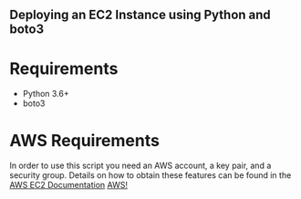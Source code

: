 ## Deploying an EC2 Instance using Python and boto3
# Requirements
* Python 3.6+
* boto3

# AWS Requirements
In order to use this script you need an AWS account, a key pair, and a security group. Details on how to obtain these features can be found in the [AWS EC2 Documentation](https://docs.aws.amazon.com/AWSEC2/latest/UserGuide/get-set-up-for-amazon-ec2.html)
<a href="https://docs.aws.amazon.com/AWSEC2/latest/UserGuide/get-set-up-for-amazon-ec2.html" target="_blank">AWS!</a>
